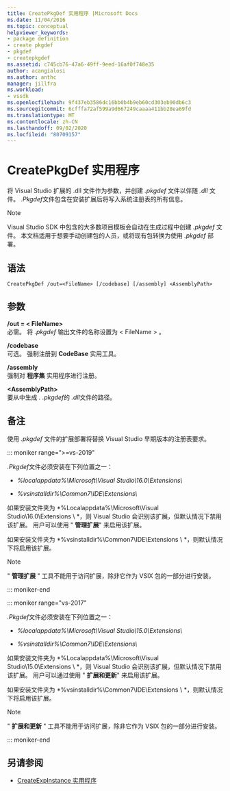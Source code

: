 ```yaml
---
title: CreatePkgDef 实用程序 |Microsoft Docs
ms.date: 11/04/2016
ms.topic: conceptual
helpviewer_keywords:
- package definition
- create pkgdef
- pkgdef
- createpkgdef
ms.assetid: c745cb76-47a6-49ff-9eed-16af0f748e35
author: acangialosi
ms.author: anthc
manager: jillfra
ms.workload:
- vssdk
ms.openlocfilehash: 9f437eb3586dc16bb0b4b9eb60cd303eb90db6c3
ms.sourcegitcommit: 6cfffa72af599a9d667249caaaa411bb28ea69fd
ms.translationtype: MT
ms.contentlocale: zh-CN
ms.lasthandoff: 09/02/2020
ms.locfileid: "80709157"
---
```

# <a name="createpkgdef-utility"></a>CreatePkgDef 实用程序
将 Visual Studio 扩展的 .dll 文件作为参数，并创建 *.pkgdef* 文件以伴随 *.dll* 文件。 *.Pkgdef*文件包含在安装扩展后将写入系统注册表的所有信息。

> [!NOTE]
> Visual Studio SDK 中包含的大多数项目模板会自动在生成过程中创建 *.pkgdef* 文件。 本文档适用于想要手动创建包的人员，或将现有包转换为使用 *.pkgdef*  部署。

## <a name="syntax"></a>语法

```
CreatePkgDef /out=<FileName> [/codebase] [/assembly] <AssemblyPath>
```

## <a name="arguments"></a>参数
**/out = &lt; FileName&gt;**\
必需。 将 *.pkgdef* 输出文件的名称设置为 &lt; FileName &gt; 。

**/codebase**\
可选。 强制注册到 **CodeBase** 实用工具。

**/assembly**\
强制对 **程序集** 实用程序进行注册。

**&lt;AssemblyPath&gt;**\
要从中生成 *. .pkgdef*的 *.dll*文件的路径。

## <a name="remarks"></a>备注
使用 *.pkgdef* 文件的扩展部署将替换 Visual Studio 早期版本的注册表要求。

::: moniker range=">=vs-2019"

*.Pkgdef*文件必须安装在下列位置之一：

- *%localappdata%\Microsoft\Visual Studio\16.0\Extensions\\*

- *%vsinstalldir%\Common7\IDE\Extensions\\*

如果安装文件夹为 *%Localappdata%\Microsoft\Visual Studio\16.0\Extensions \\ *，则 Visual Studio 会识别该扩展，但默认情况下禁用该扩展。 用户可以使用 " **管理扩展**" 来启用该扩展。

如果安装文件夹为 *%vsinstalldir%\Common7\IDE\Extensions \\ *，则默认情况下将启用该扩展。

> [!NOTE]
> " **管理扩展** " 工具不能用于访问扩展，除非它作为 VSIX 包的一部分进行安装。

::: moniker-end

::: moniker range="vs-2017"

*.Pkgdef*文件必须安装在下列位置之一：

- *%localappdata%\Microsoft\Visual Studio\15.0\Extensions\\*

- *%vsinstalldir%\Common7\IDE\Extensions\\*

如果安装文件夹为 *%Localappdata%\Microsoft\Visual Studio\15.0\Extensions \\ *，则 Visual Studio 会识别该扩展，但默认情况下禁用该扩展。 用户可以通过使用 " **扩展和更新**" 来启用该扩展。

如果安装文件夹为 *%vsinstalldir%\Common7\IDE\Extensions \\ *，则默认情况下将启用该扩展。

> [!NOTE]
> " **扩展和更新** " 工具不能用于访问扩展，除非它作为 VSIX 包的一部分进行安装。

::: moniker-end

## <a name="see-also"></a>另请参阅
- [CreateExpInstance 实用程序](../../extensibility/internals/createexpinstance-utility.md)

